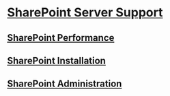 # [SharePoint Server Support](../sharepoint-server.md)

## [SharePoint Performance](../performance/index.md)

## [SharePoint Installation](../install/index.md)

## [SharePoint Administration](../administration/index.md)
